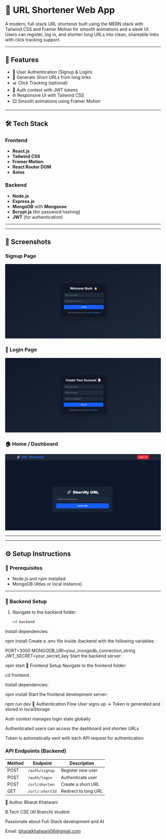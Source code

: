# 🔗 URL Shortener Web App

A modern, full-stack URL shortener built using the MERN stack with Tailwind CSS and Framer Motion for smooth animations and a sleek UI. Users can register, log in, and shorten long URLs into clean, shareable links with click tracking support.

---

## 🚀 Features

- 🔐 User Authentication (Signup & Login)  
- 🔗 Generate Short URLs from long links  
- 📊 Click Tracking (optional)  
- 🧠 Auth context with JWT tokens  
- 🌐 Responsive UI with Tailwind CSS  
- 🎞 Smooth animations using Framer Motion  

---

## 🛠 Tech Stack

### Frontend
- **React.js**  
- **Tailwind CSS**  
- **Framer Motion**  
- **React Router DOM**  
- **Axios**  

### Backend
- **Node.js**  
- **Express.js**  
- **MongoDB** with **Mongoose**  
- **Bcrypt.js** (for password hashing)  
- **JWT** (for authentication)  

---




---

## 📸 Screenshots

### Signup Page  
![Signup Page](./public/Signup.png)

### 🔐 Login Page  
![Login Page](./public/Login.png)

### 🏠 Home / Dashboard  
![Dashboard](./public/Hero.png)

---

---

## ⚙️ Setup Instructions

### 📌 Prerequisites
- Node.js and npm installed
- MongoDB (Atlas or local instance)

---


### 🔧 Backend Setup

1. Navigate to the backend folder:
   ```bash
   cd backend
Install dependencies:

npm install
Create a .env file inside /backend with the following variables:



PORT=3000
 MONGODB_URI=your_mongodb_connection_string
 JWT_SECRET=your_secret_key
 Start the backend server:


 npm start
🎨 Frontend Setup
 Navigate to the frontend folder:


 cd frontend




 Install dependencies:


 npm install
 Start the frontend development server:

 npm run dev
 🔐 Authentication Flow
User signs up → Token is generated and stored in localStorage

Auth context manages login state globally

 Authenticated users can access the dashboard and shorten URLs

 Token is automatically sent with each API request for authentication


 
### API Endpoints (Backend)

| Method | Endpoint         | Description           |
|--------|------------------|-----------------------|
| POST   | `/auth/signup`   | Register new user      |
| POST   | `/auth/login`    | Authenticate user     |
| POST   | `/url/shorten`   | Create a short URL    |
| GET    | `/url/:shortId`  | Redirect to long URL  |




👤 Author
Bharat Khatwani

B.Tech CSE (AI Branch) student

Passionate about Full-Stack development and AI



Email: bharatkhatwani06@gmail.com


